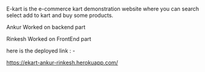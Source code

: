 E-kart is the e-commerce kart demonstration website where you can search select add to kart and buy some products.


Ankur  Worked on backend part

Rinkesh Worked on FrontEnd part 

here is the deployed link : -

https://ekart-ankur-rinkesh.herokuapp.com/